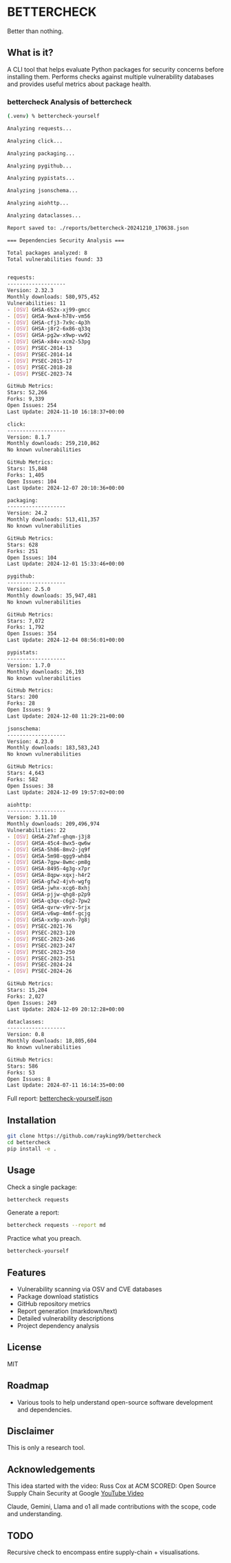 # BETTERCHECK

Better than nothing.

## What is it?

A CLI tool that helps evaluate Python packages for security concerns before installing them. Performs checks against multiple vulnerability databases and provides useful metrics about package health.

### bettercheck Analysis of bettercheck
```sh
(.venv) % bettercheck-yourself

Analyzing requests...

Analyzing click...

Analyzing packaging...

Analyzing pygithub...

Analyzing pypistats...

Analyzing jsonschema...

Analyzing aiohttp...

Analyzing dataclasses...

Report saved to: ./reports/bettercheck-20241210_170638.json

=== Dependencies Security Analysis ===

Total packages analyzed: 8
Total vulnerabilities found: 33


requests:
-------------------
Version: 2.32.3
Monthly downloads: 580,975,452
Vulnerabilities: 11
- [OSV] GHSA-652x-xj99-gmcc
- [OSV] GHSA-9wx4-h78v-vm56
- [OSV] GHSA-cfj3-7x9c-4p3h
- [OSV] GHSA-j8r2-6x86-q33q
- [OSV] GHSA-pg2w-x9wp-vw92
- [OSV] GHSA-x84v-xcm2-53pg
- [OSV] PYSEC-2014-13
- [OSV] PYSEC-2014-14
- [OSV] PYSEC-2015-17
- [OSV] PYSEC-2018-28
- [OSV] PYSEC-2023-74

GitHub Metrics:
Stars: 52,266
Forks: 9,339
Open Issues: 254
Last Update: 2024-11-10 16:18:37+00:00

click:
-------------------
Version: 8.1.7
Monthly downloads: 259,210,862
No known vulnerabilities

GitHub Metrics:
Stars: 15,848
Forks: 1,405
Open Issues: 104
Last Update: 2024-12-07 20:10:36+00:00

packaging:
-------------------
Version: 24.2
Monthly downloads: 513,411,357
No known vulnerabilities

GitHub Metrics:
Stars: 628
Forks: 251
Open Issues: 104
Last Update: 2024-12-01 15:33:46+00:00

pygithub:
-------------------
Version: 2.5.0
Monthly downloads: 35,947,481
No known vulnerabilities

GitHub Metrics:
Stars: 7,072
Forks: 1,792
Open Issues: 354
Last Update: 2024-12-04 08:56:01+00:00

pypistats:
-------------------
Version: 1.7.0
Monthly downloads: 26,193
No known vulnerabilities

GitHub Metrics:
Stars: 200
Forks: 28
Open Issues: 9
Last Update: 2024-12-08 11:29:21+00:00

jsonschema:
-------------------
Version: 4.23.0
Monthly downloads: 183,583,243
No known vulnerabilities

GitHub Metrics:
Stars: 4,643
Forks: 582
Open Issues: 38
Last Update: 2024-12-09 19:57:02+00:00

aiohttp:
-------------------
Version: 3.11.10
Monthly downloads: 209,496,974
Vulnerabilities: 22
- [OSV] GHSA-27mf-ghqm-j3j8
- [OSV] GHSA-45c4-8wx5-qw6w
- [OSV] GHSA-5h86-8mv2-jq9f
- [OSV] GHSA-5m98-qgg9-wh84
- [OSV] GHSA-7gpw-8wmc-pm8g
- [OSV] GHSA-8495-4g3g-x7pr
- [OSV] GHSA-8qpw-xqxj-h4r2
- [OSV] GHSA-gfw2-4jvh-wgfg
- [OSV] GHSA-jwhx-xcg6-8xhj
- [OSV] GHSA-pjjw-qhg8-p2p9
- [OSV] GHSA-q3qx-c6g2-7pw2
- [OSV] GHSA-qvrw-v9rv-5rjx
- [OSV] GHSA-v6wp-4m6f-gcjg
- [OSV] GHSA-xx9p-xxvh-7g8j
- [OSV] PYSEC-2021-76
- [OSV] PYSEC-2023-120
- [OSV] PYSEC-2023-246
- [OSV] PYSEC-2023-247
- [OSV] PYSEC-2023-250
- [OSV] PYSEC-2023-251
- [OSV] PYSEC-2024-24
- [OSV] PYSEC-2024-26

GitHub Metrics:
Stars: 15,204
Forks: 2,027
Open Issues: 249
Last Update: 2024-12-09 20:12:28+00:00

dataclasses:
-------------------
Version: 0.8
Monthly downloads: 18,805,604
No known vulnerabilities

GitHub Metrics:
Stars: 586
Forks: 53
Open Issues: 8
Last Update: 2024-07-11 16:14:35+00:00
```

Full report: [bettercheck-yourself.json](bettercheck-yourself.json)

## Installation


```bash
git clone https://github.com/rayking99/bettercheck
cd bettercheck
pip install -e .
```

## Usage

Check a single package:
```bash
bettercheck requests
```

Generate a report:
```bash
bettercheck requests --report md
```

Practice what you preach. 
```bash
bettercheck-yourself
```

## Features

- Vulnerability scanning via OSV and CVE databases
- Package download statistics
- GitHub repository metrics
- Report generation (markdown/text)
- Detailed vulnerability descriptions
- Project dependency analysis

## License

MIT

## Roadmap

- Various tools to help understand open-source software development and dependencies. 

## Disclaimer

This is only a research tool. 

## Acknowledgements

This idea started with the video: Russ Cox at ACM SCORED: Open Source Supply Chain Security at Google [YouTube Video](https://www.youtube.com/watch?v=6H-V-0oQvCA)

Claude, Gemini, Llama and o1 all made contributions with the scope, code and understanding. 

## TODO

Recursive check to encompass entire supply-chain + visualisations. 
